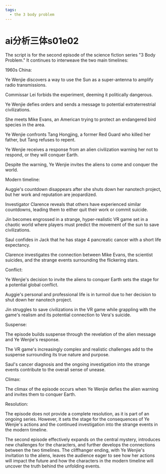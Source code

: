 ```yaml
---
tags:
  - the 3 body problem
---
```

# ai分析三体s01e02

The script is for the second episode of the science fiction series "3 Body Problem." It continues to interweave the two main timelines:

1960s China:

Ye Wenjie discovers a way to use the Sun as a super-antenna to amplify radio transmissions.

Commissar Lei forbids the experiment, deeming it politically dangerous.

Ye Wenjie defies orders and sends a message to potential extraterrestrial civilizations.

She meets Mike Evans, an American trying to protect an endangered bird species in the area.

Ye Wenjie confronts Tang Hongjing, a former Red Guard who killed her father, but Tang refuses to repent.

Ye Wenjie receives a response from an alien civilization warning her not to respond, or they will conquer Earth.

Despite the warning, Ye Wenjie invites the aliens to come and conquer the world.

Modern timeline:

Auggie's countdown disappears after she shuts down her nanotech project, but her work and reputation are jeopardized.

Investigator Clarence reveals that others have experienced similar countdowns, leading them to either quit their work or commit suicide.

Jin becomes engrossed in a strange, hyper-realistic VR game set in a chaotic world where players must predict the movement of the sun to save civilizations.

Saul confides in Jack that he has stage 4 pancreatic cancer with a short life expectancy.

Clarence investigates the connection between Mike Evans, the scientist suicides, and the strange events surrounding the flickering stars.

Conflict:

Ye Wenjie's decision to invite the aliens to conquer Earth sets the stage for a potential global conflict.

Auggie's personal and professional life is in turmoil due to her decision to shut down her nanotech project.

Jin struggles to save civilizations in the VR game while grappling with the game's realism and its potential connection to Vera's suicide.

Suspense:

The episode builds suspense through the revelation of the alien message and Ye Wenjie's response.

The VR game's increasingly complex and realistic challenges add to the suspense surrounding its true nature and purpose.

Saul's cancer diagnosis and the ongoing investigation into the strange events contribute to the overall sense of unease.

Climax:

The climax of the episode occurs when Ye Wenjie defies the alien warning and invites them to conquer Earth.

Resolution:

The episode does not provide a complete resolution, as it is part of an ongoing series. However, it sets the stage for the consequences of Ye Wenjie's actions and the continued investigation into the strange events in the modern timeline.

The second episode effectively expands on the central mystery, introduces new challenges for the characters, and further develops the connections between the two timelines. The cliffhanger ending, with Ye Wenjie's invitation to the aliens, leaves the audience eager to see how her actions will impact the future and how the characters in the modern timeline will uncover the truth behind the unfolding events.